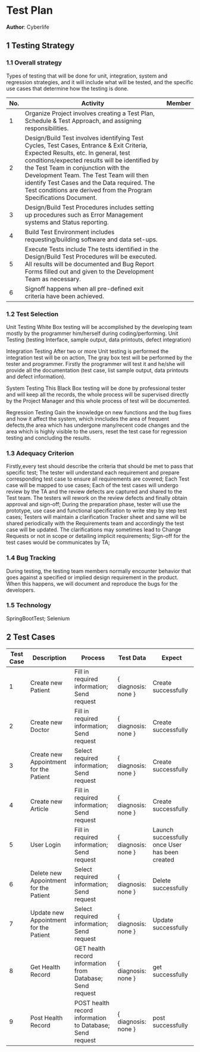 # Test Plan

**Author**: Cyberlife

## 1 Testing Strategy

### 1.1 Overall strategy

Types of testing that will be done for unit, integration, system and regression strategies, and it will include what will be tested, and the specific use cases that determine how the testing is done. 

No. | Activity | Member 
--- | --- | ---
1 |Organize Project involves creating a Test Plan, Schedule & Test Approach, and assigning responsibilities.
2 |Design/Build Test involves identifying Test Cycles, Test Cases, Entrance & Exit Criteria, Expected Results, etc. In general, test conditions/expected results will be identified by the Test Team in conjunction with the Development Team. The Test Team will then identify Test Cases and the Data required. The Test conditions are derived from the Program Specifications Document.
3 |Design/Build Test Procedures includes setting up procedures such as Error Management systems and Status reporting.
4 |Build Test Environment includes requesting/building software and data set-ups.
5 |Execute Tests include The tests identified in the Design/Build Test Procedures will be executed.  All results will be documented and Bug Report Forms filled out and given to the Development Team as necessary.
6 |Signoff happens when all pre-defined exit criteria have been achieved.

### 1.2 Test Selection

Unit Testing
White Box testing will be accomplished by the developing team mostly by the programmer him/herself during coding/performing.
Unit Testing (testing Interface, sample output, data printouts, defect integration)

Integration Testing
After two or more Unit testing is performed the integration test will be on action,
The gray box test will be performed by the tester and programmer. Firstly the programmer will test it and he/she will provide all the documentation (test case, list sample output, data printouts and defect information).

System Testing
This Black Box testing will be done by professional tester and will keep all the records, the whole process will be supervised directly by the Project Manager and this whole process of test will be documented.

Regression Testing
Gain the knowledge on new functions and the bug fixes and how it affect the system, which inncludes the area of frequent defects,the area which has undergone many/recent code changes and the area which is highly visible to the users, reset the test case for regression testing and concluding the results.

 

### 1.3 Adequacy Criterion

Firstly,every test should describe the criteria that should be met to pass that specific test;
The tester will understand each requirement and prepare corresponding test case to ensure all requirements are covered;
Each Test case will be mapped to use cases;
Each of the test cases will undergo review by the TA and the review defects are captured and shared to the Test team. The testers will rework on the review defects and finally obtain approval and sign-off;
During the preparation phase, tester will use the prototype, use case and functional specification to write step by step test cases;
Testers will maintain a clarification Tracker sheet and same will be shared periodically with the Requirements team and accordingly the test case will be updated. The clarifications may sometimes lead to Change Requests or not in scope or detailing implicit requirements;
Sign-off for the test cases would be communicates by TA;

### 1.4 Bug Tracking

During testing, the testing team members normally encounter behavior that goes against a specified or implied design requirement in the product.  When this happens, we will document and reproduce the bugs for the developers.  

### 1.5 Technology

SpringBootTest; Selenium

## 2 Test Cases

Test Case | Description | Process | Test Data | Expect
--- | --- | --- | --- | ---
1 | Create new Patient | Fill in required information; Send request | { diagnosis: none } | Create successfully
2 | Create new Doctor | Fill in required information; Send request | { diagnosis: none } | Create successfully
3 | Create new Appointment for the Patient | Select required information; Send request | { diagnosis: none } | Create successfully
4 | Create new Article | Fill in required information; Send request | { diagnosis: none } | Create successfully
5 | User Login | Fill in required information; Send request | { diagnosis: none } | Launch successfully once User has been created
6 | Delete new Appointment for the Patient | Select required information; Send request | { diagnosis: none } | Delete successfully
7 | Update new Appointment for the Patient | Select required information; Send request | { diagnosis: none } | Update successfully
8 | Get Health Record | GET health record information from Database; Send request | { diagnosis: none } | get successfully
9 | Post Health Record | POST health record information to Database; Send request | { diagnosis: none } | post successfully
